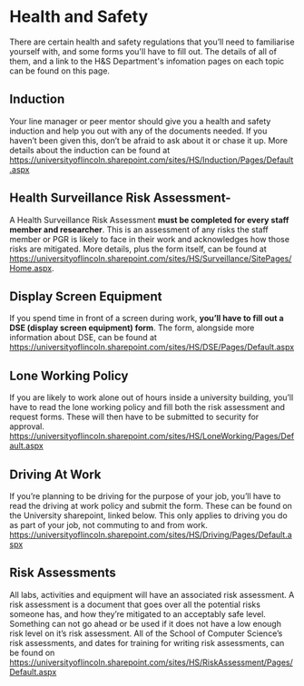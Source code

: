 # Health and Safety
There are certain health and safety regulations that you’ll need to familiarise yourself with, and some forms you'll have to fill out. The details of all of them, and a link to the H&S Department's infomation pages on each topic can be found on this page.

## Induction
Your line manager or peer mentor should give you a health and safety induction and help you out with any of the documents needed. If you haven’t been given this, don’t be afraid to ask about it or chase it up. More details about the induction can be found at https://universityoflincoln.sharepoint.com/sites/HS/Induction/Pages/Default.aspx

## Health Surveillance Risk Assessment- 
A Health Surveillance Risk Assessment **must be completed for every staff member and researcher**. This is an assessment of any risks the staff member or PGR is likely to face in their work and acknowledges how those risks are mitigated. More details, plus the form itself, can be found at https://universityoflincoln.sharepoint.com/sites/HS/Surveillance/SitePages/Home.aspx. 

## Display Screen Equipment
If you spend time in front of a screen during work, **you’ll have to fill out a DSE (display screen equipment) form**. The form, alongside more information about DSE, can be found at
https://universityoflincoln.sharepoint.com/sites/HS/DSE/Pages/Default.aspx

## Lone Working Policy
If you are likely to work alone out of hours inside a university building, you’ll have to read the lone working policy and fill both the risk assessment and request forms. These will then have to be submitted to security for approval. 
https://universityoflincoln.sharepoint.com/sites/HS/LoneWorking/Pages/Default.aspx

## Driving At Work
If you’re planning to be driving for the purpose of your job, you’ll have to read the driving at work policy and submit the form. These can be found on the University sharepoint, linked below. This only applies to driving you do as part of your job, not commuting to and from work.
https://universityoflincoln.sharepoint.com/sites/HS/Driving/Pages/Default.aspx

## Risk Assessments
All labs, activities and equipment will have an associated risk assessment. A risk assessment is a document that goes over all the potential risks someone has, and how they’re mitigated to an acceptably safe level. Something can not go ahead or be used if it does not have a low enough risk level on it’s risk assessment. All of the School of Computer Science’s risk assessments, and dates for training for writing risk assessments, can be found on 
https://universityoflincoln.sharepoint.com/sites/HS/RiskAssessment/Pages/Default.aspx
